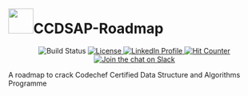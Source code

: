 # <img src="https://github.com/adeepak7/CCDSAP-Roadmap/blob/master/Signature/Github%20Signature.gif" height="50px">CCDSAP-Roadmap
<p align="center">
  <img src="https://travis-ci.com/adeepak7/CCDSAP-Roadmap.svg?branch=master" alt="Build Status">
  <a href="https://github.com/adeepak7/CCDSAP-Roadmap/blob/master/LICENSE">
    <img src="https://img.shields.io/badge/License-MIT-green.svg" alt="License">
  </a>
  <a href="https://www.linkedin.com/in/deepak-ahire-856534113/">
    <img src="https://img.shields.io/badge/ask%20me-anything-blue" alt="LinkedIn Profile">
  </a>
  <a href="">
    <img src="http://hits.dwyl.io/adeepak7/CCDSAP-Roadmap.svg" alt="Hit Counter">
  </a>
  <a href="https://join.slack.com/t/acseswcesangli/shared_invite/enQtNzYxMzg2Nzk1Mjk5LTk5Yjg0NzJlNjM5NDQwOTlmMDMyNzRiNzM3OWFiNGMzMmUxMzRkN2NmYTUyM2E1ZDRkYzI0NmU2NDdmYTA1ZTA">
    <img src="https://img.shields.io/badge/slack-@acses-yellow.svg?logo=slack" alt="Join the chat on Slack">
  </a>  
</p>
A roadmap to crack Codechef Certified Data Structure and Algorithms Programme

